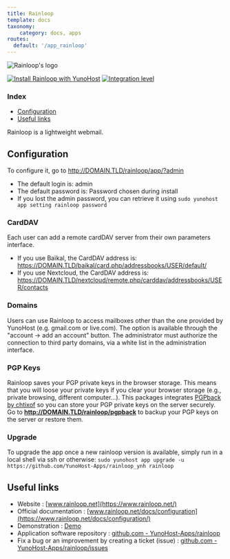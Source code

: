 ```yaml
---
title: Rainloop
template: docs
taxonomy:
    category: docs, apps
routes:
  default: '/app_rainloop'
---
```


![Rainloop's logo](image://freshrss_logo.png?height=100)

[![Install Rainloop with YunoHost](https://install-app.yunohost.org/install-with-yunohost.png)](https://install-app.yunohost.org/?app=rainloop) [![Integration level](https://dash.yunohost.org/integration/rainloop.svg)](https://dash.yunohost.org/appci/app/rainloop)

### Index

- [Configuration](#configuration)
- [Useful links](#useful-links)

Rainloop is a lightweight webmail.

## Configuration

To configure it, go to http://DOMAIN.TLD/rainloop/app/?admin

- The default login is: admin
- The default password is: Password chosen during install
- If you lost the admin password, you can retrieve it using `sudo yunohost app setting rainloop password`

### CardDAV
Each user can add a remote cardDAV server from their own parameters interface.

- If you use Baïkal, the CardDAV address is: https://DOMAIN.TLD/baikal/card.php/addressbooks/USER/default/
- If you use Nextcloud, the CardDAV address is: https://DOMAIN.TLD/nextcloud/remote.php/carddav/addressbooks/USER/contacts

### Domains
Users can use Rainloop to access mailboxes other than the one provided by YunoHost (e.g. gmail.com or live.com). The option is available through the "account -> add an account" button.
The administrator must authorize the connection to third party domains, via a white list in the administration interface.

### PGP Keys
Rainloop saves your PGP private keys in the browser storage. This means that you will loose your private keys if you clear your browser storage (e.g., private browsing, different computer...). This packages integrates [PGPback by chtixof](https://github.com/chtixof/pgpback_ynh) so you can store your PGP private keys on the server securely. Go to **http://DOMAIN.TLD/rainloop/pgpback** to backup your PGP keys on the server or restore them.

### Upgrade
To upgrade the app once a new rainloop version is available, simply run in a local shell via ssh or otherwise:
`sudo yunohost app upgrade -u https://github.com/YunoHost-Apps/rainloop_ynh rainloop`

## Useful links

+ Website : [www.rainloop.net](https://www.rainloop.net/)
+ Official documentation : [www.rainloop.net/docs/configuration](https://www.rainloop.net/docs/configuration/)
+ Demonstration : [Demo](https://mail.rainloop.net/)
+ Application software repository : [github.com - YunoHost-Apps/rainloop](https://github.com/YunoHost-Apps/rainloop_ynh)
+ Fix a bug or an improvement by creating a ticket (issue) : [github.com - YunoHost-Apps/rainloop/issues](https://github.com/YunoHost-Apps/rainloop_ynh/issues)
